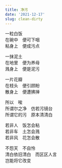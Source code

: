 ```yaml
---
title: 净污
date: '2021-12-17'
slug: clean-dirty
---
```


一粒白饭  
在碗中　便可下咽  
粘身上　便成污点

一抹泥土  
在地里　便为养母<!--# 大地母亲 -->  
溅身上　便是泥污

一片花瓣  
在枝头　便引顾盼  
散身上　便遭拂掸<!--# 香消在风起雨后 无人来嗅 -->

所以　唉  
所谓尔之净　仿若污镜台<!--# 从“明镜台”生造了一个词；若镜子是脏的，那照什么看起来都是脏的；同理，若人眼是“脏”的，那么看什么也都是“脏”的 -->  
所谓它的污　原本清清白

若非人　饭怎会粘  
若非车　土怎会溅  
若非风　花怎会散<!--# 皆是无辜，造化捉弄，命运嘲讽 -->

不怨天　不自怜  
清白依旧清白　而区区人言  
岂能将它改变

<!--# 我们评价人事清浊时，是否有着荒谬的区别心？ -->
